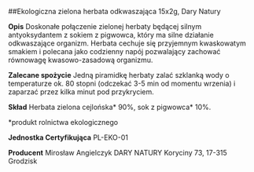##Ekologiczna zielona herbata odkwaszająca 15x2g, Dary Natury

**Opis** Doskonałe połączenie zielonej herbaty będącej silnym antyoksydantem z sokiem z pigwowca, który ma silne działanie odkwaszające organizm. Herbata cechuje się przyjemnym kwaskowatym smakiem i polecana jako codzienny napój pozwalający zachować równowagę kwasowo-zasadową organizmu.

**Zalecane spożycie** Jedną piramidkę herbaty zalać szklanką wody o temperaturze ok. 80 stopni (odczekać 3-5 min od momentu wrzenia) i zaparzać przez kilka minut pod przykryciem.

**Skład** Herbata zielona cejlońska\* 90%, sok z pigwowca\* 10%.

\*produkt rolnictwa ekologicznego

**Jednostka Certyfikująca** PL-EKO-01

**Producent** Mirosław Angielczyk DARY NATURY
Koryciny 73, 17-315 Grodzisk
